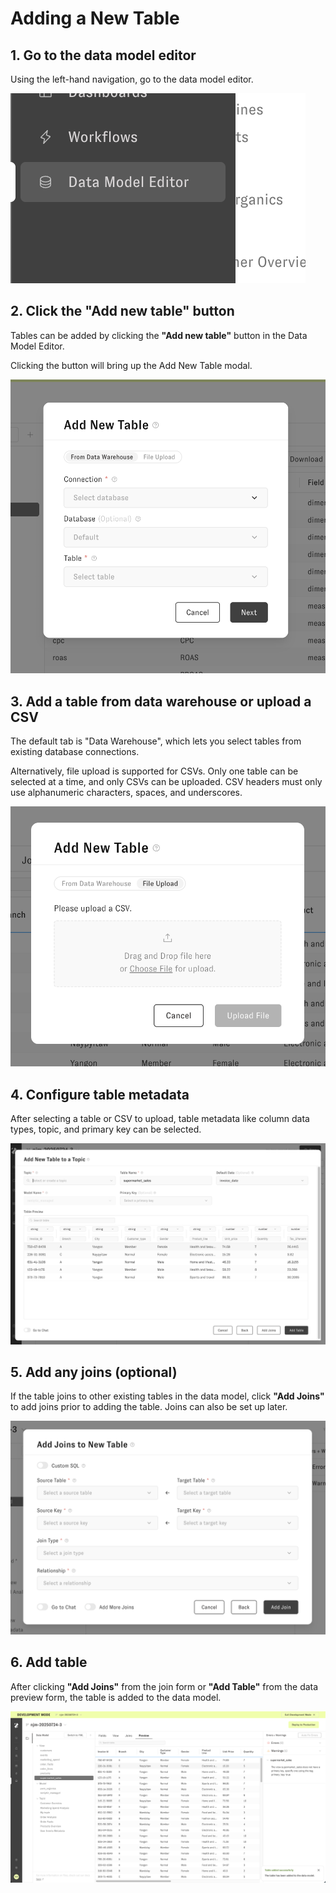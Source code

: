 # Adding a New Table

## 1. Go to the data model editor

Using the left-hand navigation, go to the data model editor.

![add-new-table-data-model-editor](../assets/5_data_modeling/add-new-table-data-model-editor.png)

## 2. Click the "Add new table" button 

Tables can be added by clicking the **"Add new table"** button in the Data Model Editor.

Clicking the button will bring up the Add New Table modal. 

![add-new-table-modal](../assets/5_data_modeling/add-new-table-modal.png)

## 3. Add a table from data warehouse or upload a CSV

The default tab is "Data Warehouse", which lets you select tables from existing database connections.

Alternatively, file upload is supported for CSVs. Only one table can be selected at a time, and only CSVs can be uploaded. CSV headers
must only use alphanumeric characters, spaces, and underscores.

![add-new-table-file-upload](../assets/5_data_modeling/add-new-table-file-upload.png)

## 4. Configure table metadata

After selecting a table or CSV to upload, table metadata like column data types, topic, and primary key can be selected.

![add-new-table-preview](../assets/5_data_modeling/add-new-table-preview-data.png)

## 5. Add any joins (optional)

If the table joins to other existing tables in the data model, click **"Add Joins"** to add joins prior to adding the table. Joins can also be set up later. 

![add-new-table-add-joins](../assets/5_data_modeling/add-new-table-add-joins.png)

## 6. Add table

After clicking **"Add Joins"** from the join form or **"Add Table"** from the data preview form, the table is added to the data model.

![add-new-table-success](../assets/5_data_modeling/add-new-table-success.png)